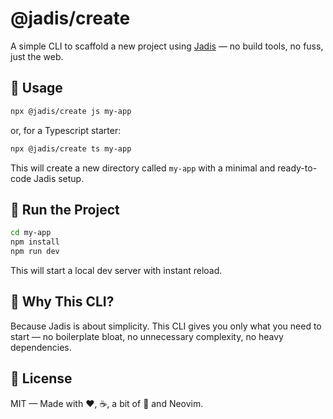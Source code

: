 # @jadis/create

A simple CLI to scaffold a new project using [Jadis](https://www.npmjs.com/package/@jadis/core) — no build tools, no fuss, just the web.

## 🚀 Usage

```bash
npx @jadis/create js my-app
```

or, for a Typescript starter:

```bash
npx @jadis/create ts my-app
```

This will create a new directory called `my-app` with a minimal and ready-to-code Jadis setup.

## 🧪 Run the Project

```bash
cd my-app
npm install
npm run dev
```

This will start a local dev server with instant reload.

## 🤔 Why This CLI?

Because Jadis is about simplicity. This CLI gives you only what you need to start — no boilerplate bloat, no unnecessary complexity, no heavy dependencies.

## 📜 License

MIT — Made with ❤️, ☕, a bit of 🧠 and Neovim.
